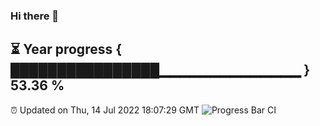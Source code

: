 ### Hi there 👋
⏳ Year progress { ████████████████▁▁▁▁▁▁▁▁▁▁▁▁▁▁ } 53.36 %
---
⏰ Updated on Thu, 14 Jul 2022 18:07:29 GMT
![Progress Bar CI](https://github.com/Moyi321/Moyi321/workflows/Progress%20Bar%20CI/badge.svg)
